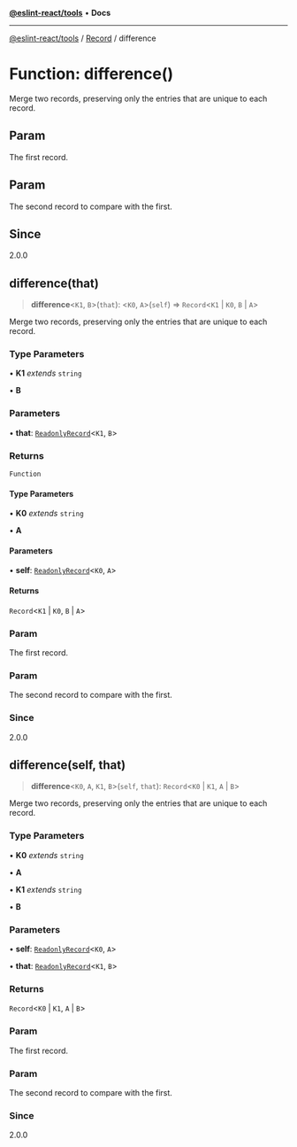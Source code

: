 [**@eslint-react/tools**](../../../README.md) • **Docs**

***

[@eslint-react/tools](../../../README.md) / [Record](../README.md) / difference

# Function: difference()

Merge two records, preserving only the entries that are unique to each record.

## Param

The first record.

## Param

The second record to compare with the first.

## Since

2.0.0

## difference(that)

> **difference**\<`K1`, `B`\>(`that`): \<`K0`, `A`\>(`self`) => `Record`\<`K1` \| `K0`, `B` \| `A`\>

Merge two records, preserving only the entries that are unique to each record.

### Type Parameters

• **K1** *extends* `string`

• **B**

### Parameters

• **that**: [`ReadonlyRecord`](../type-aliases/ReadonlyRecord.md)\<`K1`, `B`\>

### Returns

`Function`

#### Type Parameters

• **K0** *extends* `string`

• **A**

#### Parameters

• **self**: [`ReadonlyRecord`](../type-aliases/ReadonlyRecord.md)\<`K0`, `A`\>

#### Returns

`Record`\<`K1` \| `K0`, `B` \| `A`\>

### Param

The first record.

### Param

The second record to compare with the first.

### Since

2.0.0

## difference(self, that)

> **difference**\<`K0`, `A`, `K1`, `B`\>(`self`, `that`): `Record`\<`K0` \| `K1`, `A` \| `B`\>

Merge two records, preserving only the entries that are unique to each record.

### Type Parameters

• **K0** *extends* `string`

• **A**

• **K1** *extends* `string`

• **B**

### Parameters

• **self**: [`ReadonlyRecord`](../type-aliases/ReadonlyRecord.md)\<`K0`, `A`\>

• **that**: [`ReadonlyRecord`](../type-aliases/ReadonlyRecord.md)\<`K1`, `B`\>

### Returns

`Record`\<`K0` \| `K1`, `A` \| `B`\>

### Param

The first record.

### Param

The second record to compare with the first.

### Since

2.0.0
